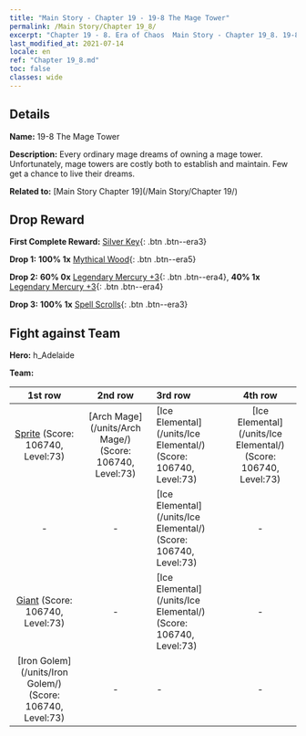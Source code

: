 ```yaml
---
title: "Main Story - Chapter 19 - 19-8 The Mage Tower"
permalink: /Main Story/Chapter 19_8/
excerpt: "Chapter 19 - 8. Era of Chaos  Main Story - Chapter 19_8. 19-8 The Mage Tower"
last_modified_at: 2021-07-14
locale: en
ref: "Chapter 19_8.md"
toc: false
classes: wide
---
```


## Details

 **Name:** 19-8 The Mage Tower

 **Description:** Every ordinary mage dreams of owning a mage tower. Unfortunately, mage towers are costly both to establish and maintain. Few get a chance to live their dreams.

 **Related to:** [Main Story Chapter 19](/Main Story/Chapter 19/)

## Drop Reward

 **First Complete Reward:** [Silver Key](/Items/con_693/){: .btn .btn--era3}

 **Drop 1:** **100% 1x** [Mythical Wood](/Items/mat_62/){: .btn .btn--era5}

 **Drop 2:** **60% 0x** [Legendary Mercury +3](/Items/mat_56/){: .btn .btn--era4}, **40% 1x** [Legendary Mercury +3](/Items/mat_56/){: .btn .btn--era4}

 **Drop 3:** **100% 1x** [Spell Scrolls](/Items/con_694/){: .btn .btn--era3}


## Fight against Team
 **Hero:** h_Adelaide

 **Team:**


  | 1st row | 2nd row | 3rd row | 4th row |
  |:----:|:----:|:----|:----:|
  | [Sprite](/units/Sprite/) (Score: 106740, Level:73)  | [Arch Mage](/units/Arch Mage/) (Score: 106740, Level:73)  | [Ice Elemental](/units/Ice Elemental/) (Score: 106740, Level:73)  | [Ice Elemental](/units/Ice Elemental/) (Score: 106740, Level:73)  |
  | - | - | [Ice Elemental](/units/Ice Elemental/) (Score: 106740, Level:73)  | - |
  | [Giant](/units/Giant/) (Score: 106740, Level:73)  | - | [Ice Elemental](/units/Ice Elemental/) (Score: 106740, Level:73)  | - |
  | [Iron Golem](/units/Iron Golem/) (Score: 106740, Level:73)  | - | - | - |


